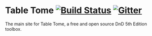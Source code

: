 # Table Tome [![Build Status](https://travis-ci.org/table-tome/table-tome.svg?branch=master)](https://travis-ci.org/table-tome/table-tome) [![Gitter](https://badges.gitter.im/table-tome/table-tome.svg)](https://gitter.im/table-tome/table-tome?utm_source=badge&utm_medium=badge&utm_campaign=pr-badge)

The main site for Table Tome, a free and open source DnD 5th Edition toolbox.
